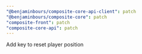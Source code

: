 ```yaml
---
"@benjaminbours/composite-core-api-client": patch
"@benjaminbours/composite-core": patch
"composite-front": patch
"composite-core-api": patch
---
```


Add key to reset player position
